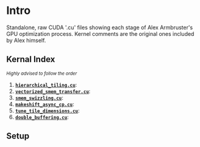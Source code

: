 # Intro
Standalone, raw CUDA '.cu' files showing each stage of Alex Armbruster's GPU optimization process. Kernel comments are the original ones included by Alex himself.

## Kernal Index
<sub>*Highly advised to follow the order*</sub>

1. [**`hierarchical_tiling.cu`**](hierarchical_tiling.cu): 
2. [**`vectorized_smem_transfer.cu`**](vectorized_smem_transfer.cu): 
3. [**`smem_swizzling.cu`**](smem_swizzling.cu): 
4. [**`makeshift_async_cp.cu`**](makeshift_async_cp.cu): 
5. [**`tune_tile_dimensions.cu`**](tune_tile_dimensions.cu):
6. [**`double_buffering.cu`**](double_buffering.cu):



## Setup
